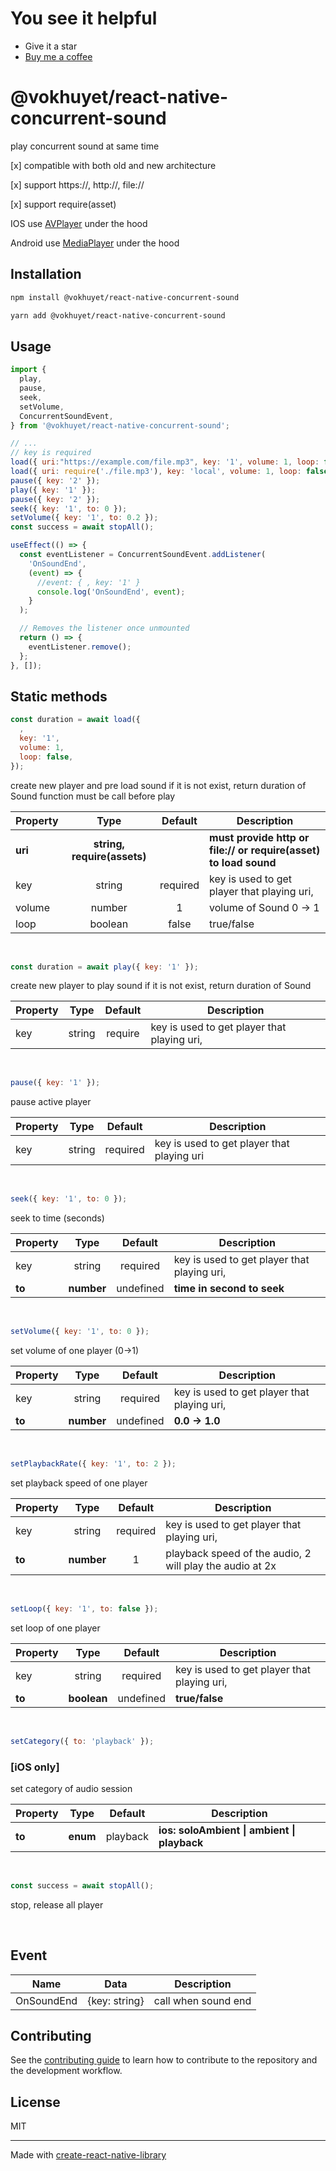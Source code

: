 # You see it helpful

- Give it a star
- [Buy me a coffee](https://buymeacoffee.com/vokhuyetoz)

# @vokhuyet/react-native-concurrent-sound

play concurrent sound at same time

[x] compatible with both old and new architecture

[x] support https://, http://, file://

[x] support require(asset)

IOS use [AVPlayer](https://developer.apple.com/documentation/avfoundation/avplayer/) under the hood

Android use [MediaPlayer](https://developer.android.com/reference/android/media/MediaPlayer) under the hood

## Installation

```sh
npm install @vokhuyet/react-native-concurrent-sound
```

```sh
yarn add @vokhuyet/react-native-concurrent-sound
```

## Usage

```js
import {
  play,
  pause,
  seek,
  setVolume,
  ConcurrentSoundEvent,
} from '@vokhuyet/react-native-concurrent-sound';

// ...
// key is required
load({ uri:"https://example.com/file.mp3", key: '1', volume: 1, loop: false });
load({ uri: require('./file.mp3'), key: 'local', volume: 1, loop: false }); 
pause({ key: '2' });
play({ key: '1' });
pause({ key: '2' });
seek({ key: '1', to: 0 });
setVolume({ key: '1', to: 0.2 });
const success = await stopAll();

useEffect(() => {
  const eventListener = ConcurrentSoundEvent.addListener(
    'OnSoundEnd',
    (event) => {
      //event: { , key: '1' }
      console.log('OnSoundEnd', event);
    }
  );

  // Removes the listener once unmounted
  return () => {
    eventListener.remove();
  };
}, []);
```

## Static methods

```javascript
const duration = await load({
  ,
  key: '1',
  volume: 1,
  loop: false,
});
```

create new player and pre load sound if it is not exist, return duration of Sound
function must be call before play

| Property |    Type    |         Default          | Description                                                                                                                            |
| -------- | :--------: | :----------------------: | -------------------------------------------------------------------------------------------------------------------------------------- |
| **uri**  | **string, require(assets)** |                          | **must provide http or file:// or require(asset) to load sound**                                                                                         |
| key      |   string   | required | key is used to get player that playing uri,  |
| volume   |   number   |            1             | volume of Sound 0 -> 1                                                                                                                 |
| loop     |  boolean   |          false           | true/false                                                                                                                             |

<br/>

```javascript
const duration = await play({ key: '1' });
```

create new player to play sound if it is not exist, return duration of Sound

| Property |    Type    |         Default          | Description                                                                                                                            |
| -------- | :--------: | :----------------------: | -------------------------------------------------------------------------------------------------------------------------------------- |
| key      |   string   | require | key is used to get player that playing uri,  |

<br/>

```javascript
pause({ key: '1' });
```

pause active player

| Property |  Type  |         Default          | Description                                                                                               |
| -------- | :----: | :----------------------: | --------------------------------------------------------------------------------------------------------- |
| key      | string | required | key is used to get player that playing uri                                                                |

<br/>

```javascript
seek({ key: '1', to: 0 });
```

seek to time (seconds)

| Property |    Type    |         Default          | Description                                                                                                                              |
| -------- | :--------: | :----------------------: | ---------------------------------------------------------------------------------------------------------------------------------------- |
| key      |   string   | required | key is used to get player that playing uri,  |
| **to**   | **number** |        undefined         | **time in second to seek**                                                                                                               |

<br/>

```javascript
setVolume({ key: '1', to: 0 });
```

set volume of one player (0->1)

| Property |    Type    |         Default          | Description                                                                                                                              |
| -------- | :--------: | :----------------------: | ---------------------------------------------------------------------------------------------------------------------------------------- |
| key      |   string   | required | key is used to get player that playing uri,  |
| **to**   | **number** |        undefined         | **0.0 -> 1.0**                                                                                                                           |

<br />

```javascript
setPlaybackRate({ key: '1', to: 2 });
```

set playback speed of one player

| Property |    Type    |         Default          | Description                                                                                                                              |
| -------- | :--------: | :----------------------: | ---------------------------------------------------------------------------------------------------------------------------------------- |
| key      |   string   | required | key is used to get player that playing uri,  |
| **to**   | **number** |            1             | playback speed of the audio, 2 will play the audio at 2x                                                                                 |

<br />

```javascript
setLoop({ key: '1', to: false });
```

set loop of one player

| Property |    Type     |         Default          | Description                                                                                                                              |
| -------- | :---------: | :----------------------: | ---------------------------------------------------------------------------------------------------------------------------------------- |
| key      |   string    | required | key is used to get player that playing uri,  |
| **to**   | **boolean** |        undefined         | **true/false**                                                                                                                           |

<br />

```javascript
setCategory({ to: 'playback' });
```

### [**iOS only**]

set category of audio session

| Property |   Type   | Default  | Description                                 |
| -------- | :------: | :------: | ------------------------------------------- |
| **to**   | **enum** | playback | **ios: soloAmbient \| ambient \| playback** |

<br />

```javascript
const success = await stopAll();
```

stop, release all player

<br />

## Event

| Name       |            Data            | Description         |
| ---------- | :------------------------: | ------------------- |
| OnSoundEnd | {key: string} | call when sound end |

## Contributing

See the [contributing guide](CONTRIBUTING.md) to learn how to contribute to the repository and the development workflow.

## License

MIT

---

Made with [create-react-native-library](https://github.com/callstack/react-native-builder-bob)
